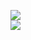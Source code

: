 [![](https://img.shields.io/badge/Made%20With-Github%20Spray-lightgrey.svg?style=for-the-badge&logo=github)](https://github.com/Annihil/github-spray#166)  
[![](https://i.imgur.com/2DrTn0Z.gif)](https://github.com/Annihil/github-spray)